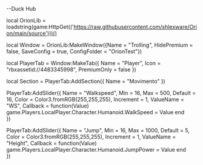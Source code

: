 --Duck Hub

local OrionLib = loadstring(game:HttpGet(('https://raw.githubusercontent.com/shlexware/Orion/main/source')))()

local Window = OrionLib:MakeWindow({Name = "Trolling", HidePremium = false, SaveConfig = true, ConfigFolder = "OrionTest"})

local PlayerTab = Window:MakeTab({
	Name = "Player",
	Icon = "rbxassetid://4483345998",
	PremiumOnly = false
})

local Section = PlayerTab:AddSection({
	Name = "Movimento"
})

PlayerTab:AddSlider({
    Name = "Walkspeed",
    Min = 16,
    Max = 500,
    Default = 16,
    Color = Color3.fromRGB(255,255,255),
    Increment = 1,
    ValueName = "WS",
    Callback = function(Value)
     game.Players.LocalPlayer.Character.Humanoid.WalkSpeed = Value
    end    
})

PlayerTab:AddSlider({
    Name = "Jump",
    Min = 16,
    Max = 1000,
    Default = 5,
    Color = Color3.fromRGB(255,255,255),
    Increment = 1,
    ValueName = "Height",
    Callback = function(Value)
     game.Players.LocalPlayer.Character.Humanoid.JumpPower = Value
    end    
   })
   
